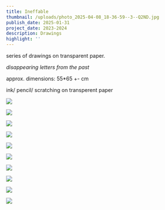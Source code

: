 ```yaml
---
title: Ineffable
thumbnail: /uploads/photo_2025-04-08_18-36-59--3--Q2ND.jpg
publish_date: 2025-01-31
project_date: 2023-2024
description: Drawings
highlight: ''
---
```

series of drawings on transparent paper.

_disappearing letters from the past_

approx. dimensions: 55\*65 +- cm

ink/ pencil/ scratching on transperent paper

![](/uploads/photo_2025-01-18_16-33-58-M5MD.jpg)

![](/uploads/photo_2025-01-18_16-34-14-M5OD.jpg)

![](/uploads/photo_2025-01-18_16-34-19-c4MT.jpg)

![](/uploads/photo_2025-04-08_18-36-57--3--c5OT.jpg)

![](/uploads/photo_2025-04-08_18-36-52--2--U4Nj.jpg)

![](/uploads/photo_2025-04-08_18-36-50-E5Mz.jpg)

![](/uploads/photo_2025-04-08_18-36-51-k4OD.jpg)

![](/uploads/photo_2025-04-08_18-36-58-E1OT.jpg)

![](/uploads/photo_2025-04-08_18-36-59--3--Q2ND.jpg)

![](/uploads/photo_2025-04-08_18-36-59--2--QwNj.jpg)

